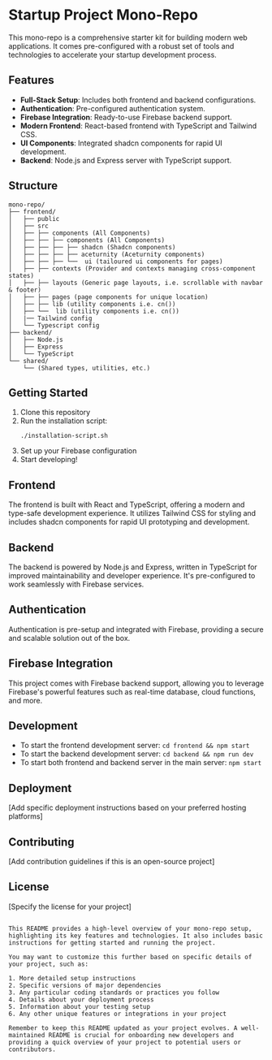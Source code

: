 # Startup Project Mono-Repo

This mono-repo is a comprehensive starter kit for building modern web applications. It comes pre-configured with a robust set of tools and technologies to accelerate your startup development process.

## Features

- **Full-Stack Setup**: Includes both frontend and backend configurations.
- **Authentication**: Pre-configured authentication system.
- **Firebase Integration**: Ready-to-use Firebase backend support.
- **Modern Frontend**: React-based frontend with TypeScript and Tailwind CSS.
- **UI Components**: Integrated shadcn components for rapid UI development.
- **Backend**: Node.js and Express server with TypeScript support.

## Structure

```
mono-repo/
├── frontend/
│   ├── public
│   ├── src
│   ├── ├── components (All Components)
│   ├── ├── ├── components (All Components)
│   ├── ├── ├── ├── shadcn (Shadcn components)
│   ├── ├── ├── ├── aceturnity (Aceturnity components)
│   ├── ├── ├── └──  ui (tailoured ui components for pages)
│   ├── ├── contexts (Provider and contexts managing cross-component states)
│   ├── ├── layouts (Generic page layouts, i.e. scrollable with navbar & footer)
│   ├── ├── pages (page components for unique location)
│   ├── ├── lib (utility components i.e. cn())
│   ├── └──  lib (utility components i.e. cn())
│   |── Tailwind config
│   └── Typescript config
├── backend/
│   ├── Node.js
│   ├── Express
│   └── TypeScript
└── shared/
    └── (Shared types, utilities, etc.)
```

## Getting Started

1. Clone this repository
2. Run the installation script:
   ```
   ./installation-script.sh
   ```
3. Set up your Firebase configuration
4. Start developing!

## Frontend

The frontend is built with React and TypeScript, offering a modern and type-safe development experience. It utilizes Tailwind CSS for styling and includes shadcn components for rapid UI prototyping and development.

## Backend

The backend is powered by Node.js and Express, written in TypeScript for improved maintainability and developer experience. It's pre-configured to work seamlessly with Firebase services.

## Authentication

Authentication is pre-setup and integrated with Firebase, providing a secure and scalable solution out of the box.

## Firebase Integration

This project comes with Firebase backend support, allowing you to leverage Firebase's powerful features such as real-time database, cloud functions, and more.

## Development

- To start the frontend development server: `cd frontend && npm start`
- To start the backend development server: `cd backend && npm run dev`
- To start both frontend and backend server in the main server: `npm start` 

## Deployment

[Add specific deployment instructions based on your preferred hosting platforms]

## Contributing

[Add contribution guidelines if this is an open-source project]

## License

[Specify the license for your project]
```

This README provides a high-level overview of your mono-repo setup, highlighting its key features and technologies. It also includes basic instructions for getting started and running the project.

You may want to customize this further based on specific details of your project, such as:

1. More detailed setup instructions
2. Specific versions of major dependencies
3. Any particular coding standards or practices you follow
4. Details about your deployment process
5. Information about your testing setup
6. Any other unique features or integrations in your project

Remember to keep this README updated as your project evolves. A well-maintained README is crucial for onboarding new developers and providing a quick overview of your project to potential users or contributors.